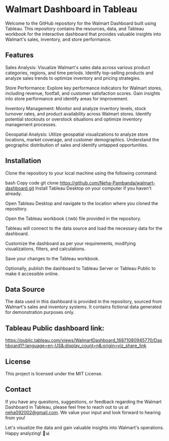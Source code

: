 # **Walmart Dashboard in Tableau**

Welcome to the GitHub repository for the Walmart Dashboard built using Tableau. This repository contains the resources, data, and Tableau workbook for the interactive dashboard that provides valuable insights into Walmart's sales, inventory, and store performance.

## Features
Sales Analysis: Visualize Walmart's sales data across various product categories, regions, and time periods. Identify top-selling products and analyze sales trends to optimize inventory and pricing strategies.

Store Performance: Explore key performance indicators for Walmart stores, including revenue, footfall, and customer satisfaction scores. Gain insights into store performance and identify areas for improvement.

Inventory Management: Monitor and analyze inventory levels, stock turnover rates, and product availability across Walmart stores. Identify potential stockouts or overstock situations and optimize inventory management processes.

Geospatial Analysis: Utilize geospatial visualizations to analyze store locations, market coverage, and customer demographics. Understand the geographic distribution of sales and identify untapped opportunities.

## Installation
Clone the repository to your local machine using the following command:

bash
Copy code
git clone https://github.com/Neha-Pambanda/walmart-dashboard.git
Install Tableau Desktop on your computer if you haven't already.

Open Tableau Desktop and navigate to the location where you cloned the repository.

Open the Tableau workbook (.twb) file provided in the repository.

Tableau will connect to the data source and load the necessary data for the dashboard.

Customize the dashboard as per your requirements, modifying visualizations, filters, and calculations.

Save your changes to the Tableau workbook.

Optionally, publish the dashboard to Tableau Server or Tableau Public to make it accessible online.

## Data Source
The data used in this dashboard is provided in the repository, sourced from Walmart's sales and inventory systems. It contains fictional data generated for demonstration purposes only.

## Tableau Public dashboard link:
https://public.tableau.com/views/WalmartDashboard_16871080945770/Dashboard1?:language=en-US&:display_count=n&:origin=viz_share_link

## License
This project is licensed under the MIT License.

## Contact
If you have any questions, suggestions, or feedback regarding the Walmart Dashboard in Tableau, please feel free to reach out to us at neha092002@gmail.com. We value your input and look forward to hearing from you!

Let's visualize the data and gain valuable insights into Walmart's operations. Happy analyzing! 🛒📊
